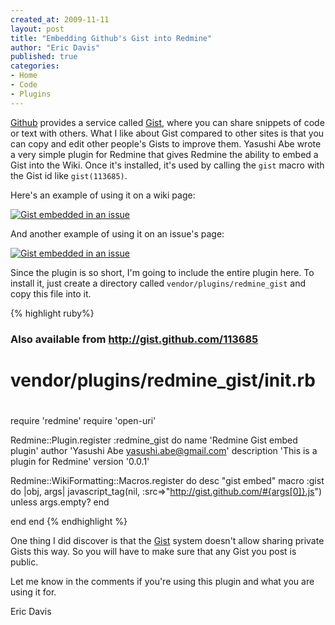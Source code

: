 ```yaml
---
created_at: 2009-11-11
layout: post
title: "Embedding Github's Gist into Redmine"
author: "Eric Davis"
published: true
categories:
- Home
- Code
- Plugins
---
```


[Github][] provides a service called [Gist][], where you can share snippets of code or text with others.  What I like about Gist compared to other sites is that you can copy and edit other people's Gists to improve them.  Yasushi Abe wrote a very simple plugin for Redmine that gives Redmine the ability to embed a Gist into the Wiki.  Once it's installed, it's used by calling the `gist` macro with the Gist id like `gist(113685)`.

Here's an example of using it on a wiki page:

[![Gist embedded in an issue](/assets/2009/11/gist-embedded-in-wiki-small.png)](/assets/2009/11/gist-embedded-in-wiki.png)

And another example of using it on an issue's page:

[![Gist embedded in an issue](/assets/2009/11/gist-embedded-in-issue-small.png)](/assets/2009/11/gist-embedded-in-issue.png)

Since the plugin is so short, I'm going to include the entire plugin here.  To install it, just create a directory called `vendor/plugins/redmine_gist` and copy this file into it.

{% highlight ruby%}
### Also available from http://gist.github.com/113685
#
# vendor/plugins/redmine_gist/init.rb
#
require 'redmine'
require 'open-uri'

Redmine::Plugin.register :redmine_gist do
  name 'Redmine Gist embed plugin'
  author 'Yasushi Abe <yasushi.abe@gmail.com>'
  description 'This is a plugin for Redmine'
  version '0.0.1'

  Redmine::WikiFormatting::Macros.register do
    desc "gist embed"
    macro :gist do |obj, args|
      javascript_tag(nil, :src=>"http://gist.github.com/#{args[0]}.js") unless args.empty?
    end

  end
end
{% endhighlight %}

One thing I did discover is that the [Gist][] system doesn't allow sharing private Gists this way.  So you will have to make sure that any Gist you post is public.

Let me know in the comments if you're using this plugin and what you are using it for.

Eric Davis


[Github]: http://github.com
[Gist]: http://gist.github.com
